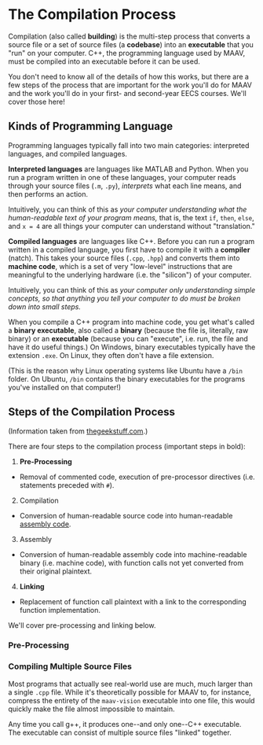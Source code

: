 The Compilation Process
================================================================================
Compilation (also called **building**) is the multi-step process that
converts a source file or a set of source files (a **codebase**) into an
**executable** that you "run" on your computer. C++, the programming
language used by MAAV, must be compiled into an executable before it can be
used.

You don't need to know all of the details of how this works, but there are
a few steps of the process that are important for the work you'll do for
MAAV and the work you'll do in your first- and second-year EECS courses.
We'll cover those here!

Kinds of Programming Language
--------------------------------------------------------------------------------
Programming languages typically fall into two main categories: interpreted
languages, and compiled languages.

**Interpreted languages** are languages like MATLAB and Python. When you
run a program written in one of these languages, your computer reads
through your source files (`.m`, `.py`), _interprets_ what each line means,
and then performs an action.

Intuitively, you can think of this as _your computer understanding what
the human-readable text of your program means,_ that is, the text `if`,
`then`, `else`, and `x = 4` are all things your computer can understand
without "translation."

**Compiled languages** are languages like C++. Before you can run
a program written in a compiled language, you first have to compile it with
a **compiler** (natch). This takes your source files (`.cpp`, `.hpp`) and
converts them into **machine code**, which is a set of very "low-level"
instructions that are meaningful to the underlying hardware (i.e. the
"silicon") of your computer.

Intuitively, you can think of this as _your computer only understanding
simple concepts, so that anything you tell your computer to do must be
broken down into small steps._

When you compile a C++ program into machine code, you get what's called a
**binary executable**, also called a **binary** (because the file is,
literally, raw binary) or an **executable** (because you can "execute",
i.e. run, the file and have it do useful things.) On Windows, binary
executables typically have the extension `.exe`. On Linux, they often don't
have a file extension.

(This is the reason why Linux operating systems like Ubuntu have a `/bin`
folder. On Ubuntu, `/bin` contains the binary executables for the programs
you've installed on that computer!)

Steps of the Compilation Process
--------------------------------------------------------------------------------
(Information taken from [thegeekstuff.com](https://goo.gl/fexQJk).)

There are four steps to the compilation process (important steps in bold):
1. **Pre-Processing**
  * Removal of commented code, execution of pre-processor directives (i.e.
    statements preceded with `#`).
2. Compilation
  * Conversion of human-readable source code into human-readable
  [assembly code](https://en.wikipedia.org/wiki/Assembly_language).
3. Assembly
  * Conversion of human-readable assembly code into machine-readable
    binary (i.e. machine code), with function calls not yet converted from
    their original plaintext.
4. **Linking**
  * Replacement of function call plaintext with a link to the corresponding
    function implementation.

We'll cover pre-processing and linking below.

### Pre-Processing


### Compiling Multiple Source Files
Most programs that actually see real-world use are much, much larger than a
single `.cpp` file. While it's theoretically possible for MAAV to, for
instance, compress the entirety of the `maav-vision` executable into one
file, this would quickly make the file almost impossible to maintain.

Any time you call g++, it produces one--and only one--C++ executable. The
executable can consist of multiple source files "linked" together.
